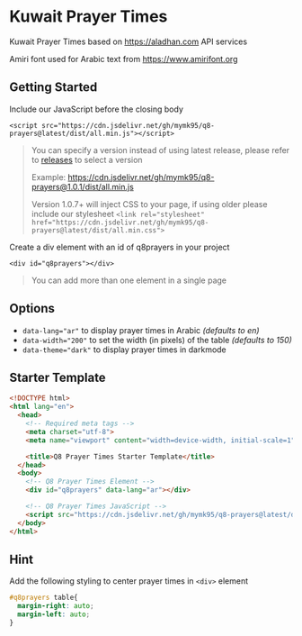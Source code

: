 # Kuwait Prayer Times
Kuwait Prayer Times based on https://aladhan.com API services

Amiri font used for Arabic text from https://www.amirifont.org

## Getting Started
Include our JavaScript before the closing body

`<script src="https://cdn.jsdelivr.net/gh/mymk95/q8-prayers@latest/dist/all.min.js"></script>`

> You can specify a version instead of using latest release, please refer to [releases](https://github.com/mymk95/q8-prayers/releases) to select a version
>
> Example: https://cdn.jsdelivr.net/gh/mymk95/q8-prayers@1.0.1/dist/all.min.js
> 
> Version 1.0.7+ will inject CSS to your page, if using older please include our stylesheet `<link rel="stylesheet" href="https://cdn.jsdelivr.net/gh/mymk95/q8-prayers@latest/dist/all.min.css">`

Create a div element with an id of q8prayers in your project

`<div id="q8prayers"></div>`

> You can add more than one element in a single page

## Options
- `data-lang="ar"` to display prayer times in Arabic *(defaults to en)*
- `data-width="200"` to set the width (in pixels) of the table *(defaults to 150)*
- `data-theme="dark"` to display prayer times in darkmode

## Starter Template
```html
<!DOCTYPE html>
<html lang="en">
  <head>
    <!-- Required meta tags -->
    <meta charset="utf-8">
    <meta name="viewport" content="width=device-width, initial-scale=1">

    <title>Q8 Prayer Times Starter Template</title>
  </head>
  <body>
    <!-- Q8 Prayer Times Element -->
    <div id="q8prayers" data-lang="ar"></div>

    <!-- Q8 Prayer Times JavaScript -->
    <script src="https://cdn.jsdelivr.net/gh/mymk95/q8-prayers@latest/dist/all.min.js"></script>
  </body>
</html>
```

## Hint
Add the following styling to center prayer times in `<div>` element

```css
#q8prayers table{
  margin-right: auto;
  margin-left: auto;
}
```
